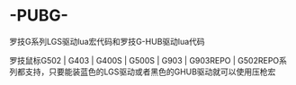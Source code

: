 # -PUBG-
罗技G系列LGS驱动lua宏代码和罗技G-HUB驱动lua代码

罗技鼠标G502 | G403 | G400S | G500S | G903 | G903REPO | G502REPO系列都支持，只要能装蓝色的LGS驱动或者黑色的GHUB驱动就可以使用压枪宏
